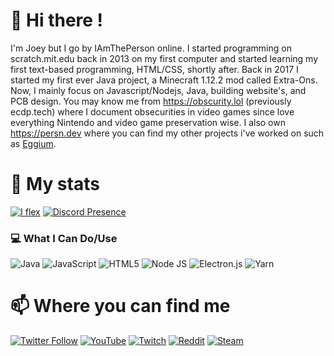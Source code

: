 # 👋 Hi there !
I'm Joey but I go by IAmThePerson online. I started programming on scratch.mit.edu back in 2013 on my first computer and started learning my first text-based programming, HTML/CSS, shortly after. Back in 2017 I started my first ever Java project, a Minecraft 1.12.2 mod called Extra-Ons. Now, I mainly focus on Javascript/Nodejs, Java, building website's, and PCB design. You may know me from https://obscurity.lol (previously ecdp.tech) where I document obsecurities in video games since love everything Nintendo and video game preservation wise. I also own https://persn.dev where you can find my other projects i've worked on such as [Eggium](https://eggium.net).

# 🚀 My stats

[![I flex](https://github-readme-stats-sathonay.vercel.app/api?username=spjoes&line_height=27&count_private=true&hide_border=true&show_icons=true&bg_color=1A1C1F&text_color=FFFFFF&title_color=9680E7&icon_color=9680E7)](https://github.com/spjoes)
[![Discord Presence](https://lanyard.cnrad.dev/api/202109343678726144)](https://discord.com/users/202109343678726144)

### 💻 What I Can Do/Use
![Java](https://img.shields.io/badge/java-%23ED8B00.svg?style=for-the-badge&logo=java&logoColor=white)
![JavaScript](https://img.shields.io/badge/javascript-%23323330.svg?style=for-the-badge&logo=javascript&logoColor=%23F7DF1E)
![HTML5](https://img.shields.io/badge/html5-%23E34F26.svg?style=for-the-badge&logo=html5&logoColor=white)
![Node JS](https://img.shields.io/badge/Node%20JS-339933?style=for-the-badge&logo=nodedotjs&logoColor=white)
![Electron.js](https://img.shields.io/badge/Electron-191970?style=for-the-badge&logo=Electron&logoColor=white)
![Yarn](https://img.shields.io/badge/Yarn-2C8EBB?style=for-the-badge&logo=Yarn&logoColor=white)

# 📫 Where you can find me
[![Twitter Follow](https://img.shields.io/twitter/follow/IAmTh3Person?color=%231DA1F2&label=Follow%20me&logo=Twitter&style=for-the-badge)](https://twitter.com/IAmTh3Person)
[![YouTube](https://img.shields.io/badge/IAmThePerson-%23FF0000.svg?style=for-the-badge&logo=YouTube&logoColor=white)](https://www.youtube.com/channel/UC4fk7I5-MPWBIiFsDSe_VZg)
[![Twitch](https://img.shields.io/badge/IAmTh3Person-%239146FF.svg?style=for-the-badge&logo=Twitch&logoColor=white)](https://twitch.tv/iamth3person)
[![Reddit](https://img.shields.io/badge/official_spjoes-%23FF4500.svg?style=for-the-badge&logo=Reddit&logoColor=white)](https://www.reddit.com/user/official_spjoes)
[![Steam](https://img.shields.io/badge/mr_spjoes-%23000000.svg?style=for-the-badge&logo=steam&logoColor=white)](https://steamcommunity.com/id/spjoes)

<!--
**spjoes/Profile** is a ✨ _special_ ✨ repository because its `README.md` (this file) appears on your GitHub profile.

Here are some ideas to get you started:

- 🔭 I’m currently working on ...
- 🌱 I’m currently learning ...
- 👯 I’m looking to collaborate on ...
- 🤔 I’m looking for help with ...
- 💬 Ask me about ...
- 📫 How to reach me: ...
- 😄 Pronouns: ...
- ⚡ Fun fact: ...
-->
